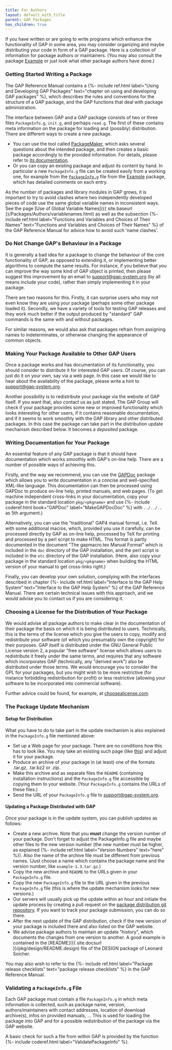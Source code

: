```yaml
---
title: For Authors
layout: default_with_title
parent: GAP Packages
has_children: true
---
```


If you have written or are going to write programs which enhance the
functionality of GAP in some area, you may consider
organizing and maybe distributing your code in form of a GAP
package. Here is a collection of information for package
authors or maintainers.
(You may also consult the package
[Example](https://gap-packages.github.io/example) or just look what other
package authors have done.)

### Getting Started Writing a Package

The GAP Reference Manual contains a
{%- include ref.html label="Using and Developing GAP Packages" text="chapter on using and developing GAP packages" %},
which describes the rules and conventions for the structure of a GAP package,
and the GAP functions that deal with package administration.

The interface between GAP and a GAP
package consists of two or three files `PackageInfo.g`,
`init.g`, and perhaps `read.g`. The first of these contains
meta information on the package for loading and (possibly) distribution.
There are different ways to create a new package.

- You can use the tool called
  [PackageMaker](https://github.com/gap-system/PackageMaker), which
  asks several questions about the intended package, and then creates a basic
  package accordingly to the provided information. For details, please refer to
  [its documentation](https://github.com/gap-system/PackageMaker).
- Or you can copy an existing package and adjust its content by hand.
  In particular a new `PackageInfo.g` file can be created easily
  from a working one, for example from the
  [`PackageInfo.g`](https://gap-packages.github.io/example/PackageInfo.g)
  file from the [Example](https://gap-packages.github.io/example) package, which
  has detailed comments on each entry.


As the number of packages and library modules in GAP grows, it is important to
try to avoid clashes where two independently developed pieces of code use the
same global  variable names in inconsistent ways.  See the page
[Use of Global Variable Names]({{ site.baseurl }}/Packages/Authors/variablenames.html)
as well as the subsection
{%- include ref.html label="Functions and Variables and Choices of Their Names" text="Functions and Variables and Choices of Their Names" %}
of the GAP Reference Manual
for advice how to avoid such 'name clashes'.

### Do Not Change GAP's Behaviour in a Package

It is generally a bad idea for a package to change the behaviour of
the core functionality of GAP, as opposed to extending it,
or implementing better algorithms to compute the same results. For instance,
if you believe that you can improve the way some kind of GAP
object is printed, then please suggest this improvement by an email to
<support@gap-system.org> (by all means
include your code), rather than simply implementing it in your package.

There are two reasons for this. Firstly, it can surprise users who may not
even know they are using your package (perhaps some other package loaded it).
Secondly, we have a variety of tools for testing GAP releases
and they work much better if the output produced by "standard"
GAP commands is the same with and without packages.

For similar reasons, we would also ask that packages refrain from assigning
names to indeterminates, or otherwise changing the appearance of common
objects.

### Making Your Package Available to Other GAP Users

Once a package works and has documentation of its functionality, you
should consider to distribute it for interested GAP
users. Of course, you can just do it on your own, say via a web page.
In this case we would like to hear about the availability of the
package, please write a hint to <support@gap-system.org>.

Another possibility is to redistribute your package via the website
of GAP itself. If you want that, also contact us as
just stated. The GAP Group will check if your package
provides some new or improved functionality which looks interesting for
other users, if it contains  reasonable documentation, and if it seems
to work smoothly with the GAP library and other
distributed packages. In this case the package can take part in the
distribution update mechanism described below. It becomes a
<em>deposited</em> package.

### Writing Documentation for Your Package

An  essential feature  of any GAP package is  that it
should   have   documentation  which   works   smoothly  with
GAP's on-line  help. There  are a number  of possible
ways of achieving this.

Firstly, and the way we recommend, you can use the
[GAPDoc](http://www.math.rwth-aachen.de/~Frank.Luebeck/GAPDoc) package
which allows you to write documentation in a concise and well-specified
XML-like language. This documentation can then be processed using GAPDoc to
produce on-line help, printed manuals, and web pages.
(To get machine independent cross-links in your documentation, copy
your package in the standard location `pkg/<pkgname>`
and use {%- include coderef.html book="GAPDoc" label="MakeGAPDocDoc" %}
with `../../..` as 5th argument.)

Alternatively, you can use the "traditional" GAP4 manual format, i.e. TeX
with some additional macros, which, provided you use it carefully, can be
processed directly by GAP as on-line help, processed
by TeX for printing and processed by a perl script
to make HTML. This format is partly
documented in the document "The gapmacro.tex Manual Format"
which is included in the
`doc` directory of the GAP installation,
and the perl script is included in the
`etc` directory of the GAP installation.
(Here, also copy your package in the standard location
`pkg/<pkgname>` when building the HTML
version of your manual to get cross-links right.)

Finally, you can develop your own solution, complying with the interfaces
described in chapter
{%- include ref.html label="Interface to the GAP Help System" text="Interface to the GAP Help System" %}
of the GAP Reference Manual. There are
certain technical issues with this approach, and we would advise you to
contact us if you are considering it.

### Choosing a License for the Distribution of Your Package

We would advise all package authors to make clear in the documentation of
their package the basis on which it is being distributed to users.
Technically, this is the terms of the license which you give the users to
copy, modify and redistribute
your software (of which you presumably own the copyright) for their purposes.
GAP itself is distributed under the GNU General Public License version 2, a popular
"free software" license which allows users to redistribute it freely under the
same terms, and requires that any software which incorporates GAP
(technically, any "derived work") also be distributed under those terms. We
would encourage you to consider the GPL for your packages, but you might wish
to be more restrictive (for instance forbidding redistribution for profit) or
less restrictive (allowing your software to be incorporated into commercial
software).

Further advice could be found, for example, at [choosealicense.com](http://choosealicense.com/).

### The Package Update Mechanism

#### Setup for Distribution

What you have to do to take part in the update mechanism is
also explained in the `PackageInfo.g` file mentioned above:

- Set up a Web page for your package. There are no conditions how this
  has to look like. You may take an existing such page (like [this](http://www.math.rwth-aachen.de/~Frank.Luebeck/EDIM)) and
  adjust it for your package.
- Produce an archive of your package in (at least) one of the formats
  .tar.gz, .tar.bz2 or .zip.
- Make this archive and as separate files the `README`
  (containing installation instructions) and the `PackageInfo.g`
  file accessible by copying them to your website. (Your
  `PackageInfo.g`  contains the URLs of these files.)
- Send the URL of your `PackageInfo.g` file to <support@gap-system.org>.

#### Updating a Package Distributed with GAP

Once your package is in the update system, you can  publish
updates as follows:

- Create a new archive. Note that you **must** change the
  version number of your package. Don't forget to adjust the PackageInfo.g
  file and maybe other files to the new version number (the new number must be
  higher, as explained {%- include ref.html label="Version Numbers" text="here" %}). Also the
  name of the archive file must be different from previous names.
  (Just choose a name
  which contains the package name and the version number, like
  `example-1.3.tar.gz`.)
- Copy the new archive  and `README` to the URLs given in your
  `PackageInfo.g` file.
- Copy the new `PackageInfo.g` file to the URL given in the
  previous `PackageInfo.g` file (this is where the update
  mechanism looks for new versions.)
- Our servers will usually pick up the update within an hour and
  initiate the update process by creating a pull request on the
  [package distribution git repository](https://github.com/gap-system/PackageDistro/).
  If you want to track your package submission, you can do so there.
- After the next update of the GAP distribution, check if the new version of
  your package is included there and also listed on the GAP website.
- We advise package authors to maintain an update "history",
  which documents the changes from one version to another.
  A good example is contained in the
  [README]({{ site.docsurl }}/pkg/design/README.design)
  file of the DESIGN package of Leonard Soicher.


You may also wish to refer to the
{%- include ref.html label="Package release checklists" text="package release checklists" %}
in the GAP Reference Manual.

### Validating a `PackageInfo.g` File

Each GAP package must contain a file
`PackageInfo.g` in which meta information is collected, such as
package name, version, authors/maintainers with contact addresses, location
of download archive(s), infos on provided manuals, ...
This is used for loading the package into GAP and for a possible
redistribution of the package via the GAP website.

A basic check for such a file from within GAP is provided by the function
{%- include coderef.html label="ValidatePackageInfo" %}.
